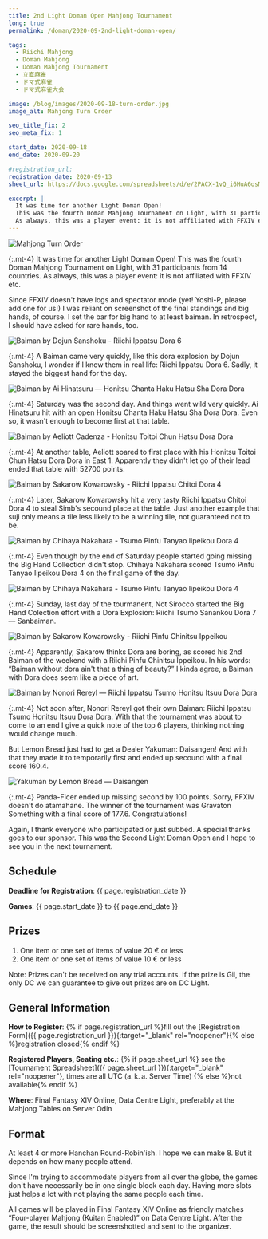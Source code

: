 ```yaml
---
title: 2nd Light Doman Open Mahjong Tournament
long: true
permalink: /doman/2020-09-2nd-light-doman-open/

tags:
  - Riichi Mahjong
  - Doman Mahjong
  - Doman Mahjong Tournament
  - 立直麻雀
  - ドマ式麻雀
  - ドマ式麻雀大会

image: /blog/images/2020-09-18-turn-order.jpg
image_alt: Mahjong Turn Order

seo_title_fix: 2
seo_meta_fix: 1

start_date: 2020-09-18
end_date: 2020-09-20

#registration_url: 
registration_date: 2020-09-13
sheet_url: https://docs.google.com/spreadsheets/d/e/2PACX-1vQ_i6HuA6osMNNKR7PaDNpMpTEWHaTxVXuUfLEHytMJaMsRZXpovG-bNiPx9UNJ14fm5WYmCwaNqbKA/pubhtml#

excerpt: |
  It was time for another Light Doman Open!
  This was the fourth Doman Mahjong Tournament on Light, with 31 participants from 14 countries.
  As always, this was a player event: it is not affiliated with FFXIV etc.
---
```

<script type="application/ld+json">
{
  "@context": "https://schema.org",
  "@type": "SportsEvent",
  "name": "{{ page.title }}",
  "url": "{{ page.url }}",
  "sport": "Riichi Mahjong",
  "startDate": "{{ page.start_date }}",
  "endDate": "{{ page.end_date }}",
  "location": {
    "@type": "VirtualLocation",
    "name": "Final Fantasy XIV Online",
    "disambiguatingDescription": "Server Odin, Datacenter Light",
    "url": "https://eu.finalfantasyxiv.com/"
  },
  "image": "{{ page.image | absolute_url }}",
  "description": "{{ page.excerpt }}",
  "eventStatus": "https://schema.org/EventScheduled",
  "eventAttendanceMode": "https://schema.org/OnlineEventAttendanceMode",
  "isAccessibleForFree": true,
  "organizer": {
    "@type": "Person",
    "url": "https://reki.wtf/about-me/",
    "name": "quốc Thái “0xReki” Chung"
  },
  "potentialAction": {
    "@type": "JoinAction",
    "url": "{{ page.registration_url }}",
    "name": "Registration Form",
    "event": { "id": "{{ page.url }}" },
    "endTime": "{{ page.registration_date }}"
  }
}
</script>

<picture>
  <source srcset="{{ '/blog/images/xs/2020-09-18-turn-order.avif' | absolute_url }}" media="(max-width: 575.96px)" type="image/avif">
  <source srcset="{{ '/blog/images/xs/2020-09-18-turn-order.webp' | absolute_url }}" media="(max-width: 575.96px)" type="image/webp">
  <source srcset="{{ '/blog/images/2020-09-18-turn-order.avif' | absolute_url }}" media="(min-width: 576px)" type="image/avif">
  <source srcset="{{ '/blog/images/2020-09-18-turn-order.webp' | absolute_url }}" media="(min-width: 576px)" type="image/webp">
  <img loading="lazy" src="{{ '/blog/images/2020-09-18-turn-order.jpg' | absolute_url }}" alt="Mahjong Turn Order">
</picture>

{:.mt-4}
It was time for another Light Doman Open!
This was the fourth Doman Mahjong Tournament on Light, with 31 participants from 14 countries.
As always, this was a player event: it is not affiliated with FFXIV etc.

Since FFXIV doesn't have logs and spectator mode (yet! Yoshi-P, please add one for us!)
I was reliant on screenshot of the final standings and big hands, of course.
I set the bar for big hand to at least baiman.
In retrospect, I should have asked for rare hands, too.

<picture>
  <source srcset="{{ '/blog/images/xs/2020-09-18-baiman-dojun-sanshoku.avif' | absolute_url }}" media="(max-width: 575.96px)" type="image/avif">
  <source srcset="{{ '/blog/images/xs/2020-09-18-baiman-dojun-sanshoku.webp' | absolute_url }}" media="(max-width: 575.96px)" type="image/webp">
  <source srcset="{{ '/blog/images/2020-09-18-baiman-dojun-sanshoku.avif' | absolute_url }}" media="(min-width: 576px)" type="image/avif">
  <source srcset="{{ '/blog/images/2020-09-18-baiman-dojun-sanshoku.webp' | absolute_url }}" media="(min-width: 576px)" type="image/webp">
  <img loading="lazy" src="{{ '/blog/images/2020-09-18-baiman-dojun-sanshoku.jpg' | absolute_url }}" alt="Baiman by Dojun Sanshoku - Riichi Ippatsu Dora 6">
</picture>

{:.mt-4}
A Baiman came very quickly, like this dora explosion by Dojun Sanshoku, I wonder if I know them in real life:
Riichi Ippatsu Dora 6. Sadly, it stayed the biggest hand for the day.

<picture>
  <source srcset="{{ '/blog/images/xs/2020-09-19-baiman-ai-hinatsuru.avif' | absolute_url }}" media="(max-width: 575.96px)" type="image/avif">
  <source srcset="{{ '/blog/images/xs/2020-09-19-baiman-ai-hinatsuru.webp' | absolute_url }}" media="(max-width: 575.96px)" type="image/webp">
  <source srcset="{{ '/blog/images/2020-09-19-baiman-ai-hinatsuru.avif' | absolute_url }}" media="(min-width: 576px)" type="image/avif">
  <source srcset="{{ '/blog/images/2020-09-19-baiman-ai-hinatsuru.webp' | absolute_url }}" media="(min-width: 576px)" type="image/webp">
  <img loading="lazy" src="{{ '/blog/images/2020-09-19-baiman-ai-hinatsuru.jpg' | absolute_url }}" alt="Baiman by Ai Hinatsuru — Honitsu Chanta Haku Hatsu Sha Dora Dora">
</picture>

{:.mt-4}
Saturday was the second day. And things went wild very quickly.
Ai Hinatsuru hit with an open Honitsu Chanta Haku Hatsu Sha Dora Dora.
Even so, it wasn't enough to become first at that table.

<picture>
  <source srcset="{{ '/blog/images/xs/2020-09-19-baiman-aeliott-cadenza.avif' | absolute_url }}" media="(max-width: 575.96px)" type="image/avif">
  <source srcset="{{ '/blog/images/xs/2020-09-19-baiman-aeliott-cadenza.webp' | absolute_url }}" media="(max-width: 575.96px)" type="image/webp">
  <source srcset="{{ '/blog/images/2020-09-19-baiman-aeliott-cadenza.avif' | absolute_url }}" media="(min-width: 576px)" type="image/avif">
  <source srcset="{{ '/blog/images/2020-09-19-baiman-aeliott-cadenza.webp' | absolute_url }}" media="(min-width: 576px)" type="image/webp">
  <img loading="lazy" src="{{ '/blog/images/2020-09-19-baiman-aeliott-cadenza.jpg' | absolute_url }}" alt="Baiman by Aeliott Cadenza - Honitsu Toitoi Chun Hatsu Dora Dora">
</picture>

{:.mt-4}
At another table, Aeliott soared to first place with his Honitsu Toitoi Chun Hatsu Dora Dora in East 1.
Apparently they didn't let go of their lead ended that table with 52700 points.

<picture>
  <source srcset="{{ '/blog/images/xs/2020-09-19-baiman-sakarov-kowarovsky.avif' | absolute_url }}" media="(max-width: 575.96px)" type="image/avif">
  <source srcset="{{ '/blog/images/xs/2020-09-19-baiman-sakarov-kowarovsky.webp' | absolute_url }}" media="(max-width: 575.96px)" type="image/webp">
  <source srcset="{{ '/blog/images/2020-09-19-baiman-sakarov-kowarovsky.avif' | absolute_url }}" media="(min-width: 576px)" type="image/avif">
  <source srcset="{{ '/blog/images/2020-09-19-baiman-sakarov-kowarovsky.webp' | absolute_url }}" media="(min-width: 576px)" type="image/webp">
  <img loading="lazy" src="{{ '/blog/images/2020-09-19-baiman-sakarov-kowarovsky.jpg' | absolute_url }}" alt="Baiman by Sakarow Kowarowsky - Riichi Ippatsu Chitoi Dora 4">
</picture>

{:.mt-4}
Later, Sakarow Kowarowsky hit a very tasty Riichi Ippatsu Chitoi Dora 4 to steal Simb's secound place at the table.
Just another example that suji only means a tile less likely to be a winning tile, not guaranteed not to be.

<picture>
  <source srcset="{{ '/blog/images/xs/2020-09-19-baiman-chihaya-nakahara.avif' | absolute_url }}" media="(max-width: 575.96px)" type="image/avif">
  <source srcset="{{ '/blog/images/xs/2020-09-19-baiman-chihaya-nakahara.webp' | absolute_url }}" media="(max-width: 575.96px)" type="image/webp">
  <source srcset="{{ '/blog/images/2020-09-19-baiman-chihaya-nakahara.avif' | absolute_url }}" media="(min-width: 576px)" type="image/avif">
  <source srcset="{{ '/blog/images/2020-09-19-baiman-chihaya-nakahara.webp' | absolute_url }}" media="(min-width: 576px)" type="image/webp">
  <img loading="lazy" src="{{ '/blog/images/2020-09-19-baiman-chihaya-nakahara.jpg' | absolute_url }}" alt="Baiman by Chihaya Nakahara - Tsumo Pinfu Tanyao Iipeikou Dora 4">
</picture>

{:.mt-4}
Even though by the end of Saturday people started going missing the Big Hand Collection didn't stop.
Chihaya Nakahara scored Tsumo Pinfu Tanyao Iipeikou Dora 4 on the final game of the day.

<picture>
  <source srcset="{{ '/blog/images/xs/2020-09-19-baiman-chihaya-nakahara.avif' | absolute_url }}" media="(max-width: 575.96px)" type="image/avif">
  <source srcset="{{ '/blog/images/xs/2020-09-19-baiman-chihaya-nakahara.webp' | absolute_url }}" media="(max-width: 575.96px)" type="image/webp">
  <source srcset="{{ '/blog/images/2020-09-19-baiman-chihaya-nakahara.avif' | absolute_url }}" media="(min-width: 576px)" type="image/avif">
  <source srcset="{{ '/blog/images/2020-09-19-baiman-chihaya-nakahara.webp' | absolute_url }}" media="(min-width: 576px)" type="image/webp">
  <img loading="lazy" src="{{ '/blog/images/2020-09-19-baiman-chihaya-nakahara.jpg' | absolute_url }}" alt="Baiman by Chihaya Nakahara - Tsumo Pinfu Tanyao Iipeikou Dora 4">
</picture>

{:.mt-4}
Sunday, last day of the tourmanent, Not Sirocco started the Big Hand Colection effort with a Dora Explosion:
Riichi Tsumo Sanankou Dora 7 — Sanbaiman.

<picture>
  <source srcset="{{ '/blog/images/xs/2020-09-20-baiman-sakarov-kowarovsky.avif' | absolute_url }}" media="(max-width: 575.96px)" type="image/avif">
  <source srcset="{{ '/blog/images/xs/2020-09-20-baiman-sakarov-kowarovsky.webp' | absolute_url }}" media="(max-width: 575.96px)" type="image/webp">
  <source srcset="{{ '/blog/images/2020-09-20-baiman-sakarov-kowarovsky.avif' | absolute_url }}" media="(min-width: 576px)" type="image/avif">
  <source srcset="{{ '/blog/images/2020-09-20-baiman-sakarov-kowarovsky.webp' | absolute_url }}" media="(min-width: 576px)" type="image/webp">
  <img loading="lazy" src="{{ '/blog/images/2020-09-20-baiman-sakarov-kowarovsky.jpg' | absolute_url }}" alt="Baiman by Sakarow Kowarowsky - Riichi Pinfu Chinitsu Ippeikou">
</picture>

{:.mt-4}
Apparently, Sakarow thinks Dora are boring, as scored his 2nd Baiman of the weekend with a Riichi Pinfu Chinitsu Ippeikou.
In his words: “Baiman without dora ain't that a thing of beauty?”
I kinda agree, a Baiman with Dora does seem like a piece of art.

<picture>
  <source srcset="{{ '/blog/images/xs/2020-09-20-baiman-nonori.avif' | absolute_url }}" media="(max-width: 575.96px)" type="image/avif">
  <source srcset="{{ '/blog/images/xs/2020-09-20-baiman-nonori.webp' | absolute_url }}" media="(max-width: 575.96px)" type="image/webp">
  <source srcset="{{ '/blog/images/2020-09-20-baiman-nonori.avif' | absolute_url }}" media="(min-width: 576px)" type="image/avif">
  <source srcset="{{ '/blog/images/2020-09-20-baiman-nonori.webp' | absolute_url }}" media="(min-width: 576px)" type="image/webp">
  <img loading="lazy" src="{{ '/blog/images/2020-09-20-baiman-nonori.jpg' | absolute_url }}" alt="Baiman by Nonori Rereyl — Riichi Ippatsu Tsumo Honitsu Itsuu Dora Dora">
</picture>

{:.mt-4}
Not soon after, Nonori Rereyl got their own Baiman: Riichi Ippatsu Tsumo Honitsu Itsuu Dora Dora.
With that the tournament was about to come to an end I give a quick note of the top 6 players, thinking nothing would change much.

But Lemon Bread just had to get a Dealer Yakuman: Daisangen!
And with that they made it to temporarily first and ended up secound with a final score 160.4.

<picture>
  <source srcset="{{ '/blog/images/xs/2020-09-20-yakuman-lemon-bread.avif' | absolute_url }}" media="(max-width: 575.96px)" type="image/avif">
  <source srcset="{{ '/blog/images/xs/2020-09-20-yakuman-lemon-bread.webp' | absolute_url }}" media="(max-width: 575.96px)" type="image/webp">
  <source srcset="{{ '/blog/images/2020-09-20-yakuman-lemon-bread.avif' | absolute_url }}" media="(min-width: 576px)" type="image/avif">
  <source srcset="{{ '/blog/images/2020-09-20-yakuman-lemon-bread.webp' | absolute_url }}" media="(min-width: 576px)" type="image/webp">
  <img loading="lazy" src="{{ '/blog/images/2020-09-20-yakuman-lemon-bread.jpg' | absolute_url }}" alt="Yakuman by Lemon Bread — Daisangen">
</picture>

{:.mt-4}
Panda-Ficer ended up missing second by 100 points. Sorry, FFXIV doesn't do atamahane.
The winner of the tournament was Gravaton Something with a final score of 177.6.
Congratulations!

Again, I thank everyone who participated or just subbed.
A special thanks goes to our sponsor.
This was the Second Light Doman Open and I hope to see you in the next tournament.

## Schedule

**Deadline for Registration**: {{ page.registration_date }}

**Games**: {{ page.start_date }} to {{ page.end_date }}

## Prizes

1. One item or one set of items of value 20 € or less
2. One item or one set of items of value 10 € or less

Note: Prizes can't be received on any trial accounts.
If the prize is Gil, the only DC we can guarantee to give out prizes are on DC Light.

## General Information

**How to Register**: {% if page.registration_url %}fill out the
[Registration Form]({{ page.registration_url }}){:target="_blank" rel="noopener"}{% else %}registration closed{% endif %}

**Registered Players, Seating etc.**: {% if page.sheet_url %} see the
[Tournament Spreadsheet]({{ page.sheet_url }}){:target="_blank" rel="noopener"}, times are all UTC (a. k. a.&nbsp;Server Time) {% else %}not available{% endif %}

**Where**: Final Fantasy XIV Online, Data Centre Light, preferably at the Mahjong Tables on Server Odin

## Format

At least 4 or more Hanchan Round-Robin'ish.
I hope we can make 8.
But it depends on how many people attend.

Since I'm trying to accommodate players from all over the globe, the games don't have necessarily be in one single block each day.
Having more slots just helps a lot with not playing the same people each time.

All games will be played in Final Fantasy XIV Online as friendly matches “Four-player Mahjong (Kuitan Enabled)” on Data Centre Light.
After the game, the result should be screenshotted and sent to the organizer.
